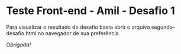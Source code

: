 # Teste Front-end - Amil - Desafio 1
Para visualizar o resultado do desafio basta abrir o arquivo segundo-desafio.html no navegador de sua preferência.

*Obrigada!*